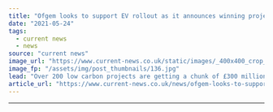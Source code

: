 ```yaml
---
title: "Ofgem looks to support EV rollout as it announces winning projects receiving £300m"
date: "2021-05-24"
tags: 
  - current news
  - news
source: "current news"
image_url: "https://www.current-news.co.uk/static/images/_400x400_crop_center-center/Power-cables-Pxhexe-no-credit-needed.jpg"
image_fp: "/assets/img/post_thumbnails/136.jpg"
lead: "​Over 200 low carbon projects are getting a chunk of £300 million in investment from Ofgem to support electric transport and heat."
article_url: "https://www.current-news.co.uk/news/ofgem-looks-to-support-ev-rollout-as-it-announces-winning-projects-receiving-300m?utm_source=rss-feeds&utm_medium=rss&utm_campaign=rss"
---
```


---
